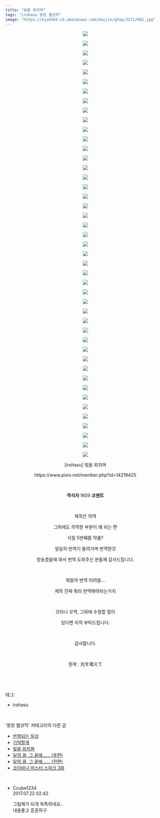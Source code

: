```yaml
---
title: "빛을 외치며"
tags: "irohasu 동방_웹코믹"
image: "https://kjw4569.s3.amazonaws.com/doujin/ghap/3271/001.jpg"
---
```

<div class="article">
<p style="text-align: center; clear: none; float: none;"><img src="{{ site.imgserver3 }}/ghap/3271/001.jpg"/></p>
<p style="text-align: center; clear: none; float: none;"><img src="{{ site.imgserver3 }}/ghap/3271/002.jpg"/></p>
<p style="text-align: center; clear: none; float: none;"><img src="{{ site.imgserver3 }}/ghap/3271/003.jpg"/></p>
<p style="text-align: center; clear: none; float: none;"><img src="{{ site.imgserver3 }}/ghap/3271/004.jpg"/></p>
<p style="text-align: center; clear: none; float: none;"><img src="{{ site.imgserver3 }}/ghap/3271/005.jpg"/></p>
<p style="text-align: center; clear: none; float: none;"><img src="{{ site.imgserver3 }}/ghap/3271/006.jpg"/></p>
<p style="text-align: center; clear: none; float: none;"><img src="{{ site.imgserver3 }}/ghap/3271/007.jpg"/></p>
<p style="text-align: center; clear: none; float: none;"><img src="{{ site.imgserver3 }}/ghap/3271/008.jpg"/></p>
<p style="text-align: center; clear: none; float: none;"><img src="{{ site.imgserver3 }}/ghap/3271/009.jpg"/></p>
<p style="text-align: center; clear: none; float: none;"><img src="{{ site.imgserver3 }}/ghap/3271/010.jpg"/></p>
<p style="text-align: center; clear: none; float: none;"><img src="{{ site.imgserver3 }}/ghap/3271/011.jpg"/></p>
<p style="text-align: center; clear: none; float: none;"><img src="{{ site.imgserver3 }}/ghap/3271/012.jpg"/></p>
<p style="text-align: center; clear: none; float: none;"><img src="{{ site.imgserver3 }}/ghap/3271/013.jpg"/></p>
<p style="text-align: center; clear: none; float: none;"><img src="{{ site.imgserver3 }}/ghap/3271/014.jpg"/></p>
<p style="text-align: center; clear: none; float: none;"><img src="{{ site.imgserver3 }}/ghap/3271/015.jpg"/></p>
<p style="text-align: center; clear: none; float: none;"><img src="{{ site.imgserver3 }}/ghap/3271/016.jpg"/></p>
<p style="text-align: center; clear: none; float: none;"><img src="{{ site.imgserver3 }}/ghap/3271/017.jpg"/></p>
<p style="text-align: center; clear: none; float: none;"><img src="{{ site.imgserver3 }}/ghap/3271/018.jpg"/></p>
<p style="text-align: center; clear: none; float: none;"><img src="{{ site.imgserver3 }}/ghap/3271/019.jpg"/></p>
<p style="text-align: center; clear: none; float: none;"><img src="{{ site.imgserver3 }}/ghap/3271/020.jpg"/></p>
<p style="text-align: center; clear: none; float: none;"><img src="{{ site.imgserver3 }}/ghap/3271/021.jpg"/></p>
<p style="text-align: center; clear: none; float: none;"><img src="{{ site.imgserver3 }}/ghap/3271/022.jpg"/></p>
<p style="text-align: center; clear: none; float: none;"><img src="{{ site.imgserver3 }}/ghap/3271/023.jpg"/></p>
<p style="text-align: center; clear: none; float: none;"><img src="{{ site.imgserver3 }}/ghap/3271/024.jpg"/></p>
<p style="text-align: center; clear: none; float: none;"><img src="{{ site.imgserver3 }}/ghap/3271/025.jpg"/></p>
<p style="text-align: center; clear: none; float: none;"><img src="{{ site.imgserver3 }}/ghap/3271/026.jpg"/></p>
<p style="text-align: center; clear: none; float: none;"><img src="{{ site.imgserver3 }}/ghap/3271/027.jpg"/></p>
<p style="text-align: center; clear: none; float: none;"><img src="{{ site.imgserver3 }}/ghap/3271/028.jpg"/></p>
<p style="text-align: center; clear: none; float: none;"><img src="{{ site.imgserver3 }}/ghap/3271/029.jpg"/></p>
<p style="text-align: center; clear: none; float: none;"><img src="{{ site.imgserver3 }}/ghap/3271/030.jpg"/></p>
<p style="text-align: center; clear: none; float: none;"><img src="{{ site.imgserver3 }}/ghap/3271/031.jpg"/></p>
<p style="text-align: center; clear: none; float: none;"><img src="{{ site.imgserver3 }}/ghap/3271/032.jpg"/></p>
<p style="text-align: center; clear: none; float: none;"><img src="{{ site.imgserver3 }}/ghap/3271/033.jpg"/></p>
<p style="text-align: center; clear: none; float: none;"><img src="{{ site.imgserver3 }}/ghap/3271/034.jpg"/></p>
<p style="text-align: center; clear: none; float: none;"><img src="{{ site.imgserver3 }}/ghap/3271/035.jpg"/></p>
<p style="text-align: center; clear: none; float: none;"><img src="{{ site.imgserver3 }}/ghap/3271/036.jpg"/></p>
<p style="text-align: center; clear: none; float: none;"><img src="{{ site.imgserver3 }}/ghap/3271/037.jpg"/></p>
<p style="text-align: center; clear: none; float: none;"><img src="{{ site.imgserver3 }}/ghap/3271/038.jpg"/></p>
<p style="text-align: center; clear: none; float: none;"><img src="{{ site.imgserver3 }}/ghap/3271/039.jpg"/></p>
<p style="text-align: center; clear: none; float: none;"><img src="{{ site.imgserver3 }}/ghap/3271/040.jpg"/></p>
<p style="text-align: center; clear: none; float: none;"><img src="{{ site.imgserver3 }}/ghap/3271/041.jpg"/></p>
<p style="text-align: center; clear: none; float: none;"><img src="{{ site.imgserver3 }}/ghap/3271/042.jpg"/></p>
<p style="text-align: center; clear: none; float: none;"><img src="{{ site.imgserver3 }}/ghap/3271/043.jpg"/></p>
<p style="text-align: center; clear: none; float: none;"><img src="{{ site.imgserver3 }}/ghap/3271/044.jpg"/></p>
<p style="text-align: center; clear: none; float: none;"><img src="{{ site.imgserver3 }}/ghap/3271/045.jpg"/></p>
<p style="text-align: center; clear: none; float: none;">[irohasu] 빛을 외치며</p>
<p style="text-align: center; clear: none; float: none;">https://www.pixiv.net/member.php?id=14219425</p>
<p style="text-align: center; clear: none; float: none;"><br/></p>
<p style="text-align: center; clear: none; float: none;"><b>역식자 </b>1609 <b>코멘트</b></p>
<p style="text-align: center; clear: none; float: none;"><br/></p>
<p style="text-align: center; clear: none; float: none;">제목은 의역</p>
<p style="text-align: center; clear: none; float: none;">그외에도 의역한 부분이 꽤 되는 편</p>
<p style="text-align: center; clear: none; float: none;">식질 5번째쯤 작품?</p>
<p style="text-align: center; clear: none; float: none;">일일히 번역기 돌려가며 번역한것</p>
<p style="text-align: center; clear: none; float: none;">방송켰을때 와서 번역 도와주신 분들께 감사드립니다.</p>
<p style="text-align: center; clear: none; float: none;"><br/></p>
<p style="text-align: center; clear: none; float: none;">뭐랄까 번역 어려븡...</p>
<p style="text-align: center; clear: none; float: none;">제목 진짜 뭐라 번역해야되는거지</p>
<p style="text-align: center; clear: none; float: none;"><br/></p>
<p style="text-align: center; clear: none; float: none;">오타나 오역, 그외에 수정할 점이</p>
<p style="text-align: center; clear: none; float: none;">있다면 지적 부탁드립니다.</p>
<p style="text-align: center; clear: none; float: none;"><br/></p>
<p style="text-align: center; clear: none; float: none;">감사합니다.</p>
<p style="text-align: center; clear: none; float: none;"><br/></p>
<p style="text-align: center; clear: none; float: none;">원제 : 光を唱えて</p>
<p><br/></p>
</div><br/>
<div class="tagTrail">
<p>태그: </p>
<ul>
<li>irohasu</li>
</ul>
</div><br/>
<div class="another">
<p>'동방 웹코믹' 카테고리의 다른 글</p>
<ul>
<li><a href="/ghap_3279">반복되는 일상</a></li>
<li><a href="/ghap_3275">기억할게</a></li>
<li><a href="/ghap_3271">빛을 외치며</a></li>
<li><a href="/ghap_3270">달의 꿈, 그 끝에...... (후편)</a></li>
<li><a href="/ghap_3269">달의 꿈, 그 끝에...... (전편)</a></li>
<li><a href="/ghap_3266">코이바나 마스터 스파크 3화</a></li>
</ul>
</div><br/>
<div class="cb_module cb_fluid">
<div class="cb_wrt cb_profile">
<div class="comment">
<ul>
<li class="cb_thumb_off" id="comment15041526">
<div class="cb_comment_area">
<div class="cb_info_area">
<div class="cb_section">
<span class="cb_nick_name">Ccube1234</span>
</div>
<div class="cb_section">
<span class="cb_date">2017.07.22 02:42 </span>
</div>
</div>
<div class="cb_dsc_comment">
<p class="cb_dsc">
											그림체가 되게 독특하네요..<br/>
내용좋고 훈훈하구
										</p>
</div>
</div></li>
</ul>
</div>
</div><!-- commentList close -->
</div><br/>
